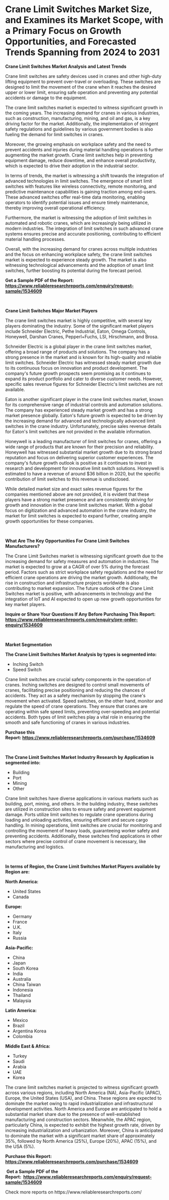 <p><h1>Crane Limit Switches Market Size, and Examines its Market Scope, with a Primary Focus on Growth Opportunities, and Forecasted Trends Spanning from 2024 to 2031</h1></p><p><strong>Crane Limit Switches Market Analysis and Latest Trends</strong></p>
<p><p>Crane limit switches are safety devices used in cranes and other high-duty lifting equipment to prevent over-travel or overloading. These switches are designed to limit the movement of the crane when it reaches the desired upper or lower limit, ensuring safe operation and preventing any potential accidents or damage to the equipment.</p><p>The crane limit switches market is expected to witness significant growth in the coming years. The increasing demand for cranes in various industries, such as construction, manufacturing, mining, and oil and gas, is a key driving factor for the market. Additionally, the implementation of stringent safety regulations and guidelines by various government bodies is also fueling the demand for limit switches in cranes.</p><p>Moreover, the growing emphasis on workplace safety and the need to prevent accidents and injuries during material handling operations is further augmenting the market growth. Crane limit switches help in preventing equipment damage, reduce downtime, and enhance overall productivity, which is expected to drive their adoption in the industrial sector.</p><p>In terms of trends, the market is witnessing a shift towards the integration of advanced technologies in limit switches. The emergence of smart limit switches with features like wireless connectivity, remote monitoring, and predictive maintenance capabilities is gaining traction among end-users. These advanced switches offer real-time data monitoring, enabling operators to identify potential issues and ensure timely maintenance, thereby improving overall operational efficiency.</p><p>Furthermore, the market is witnessing the adoption of limit switches in automated and robotic cranes, which are increasingly being utilized in modern industries. The integration of limit switches in such advanced crane systems ensures precise and accurate positioning, contributing to efficient material handling processes.</p><p>Overall, with the increasing demand for cranes across multiple industries and the focus on enhancing workplace safety, the crane limit switches market is expected to experience steady growth. The market is also witnessing technological advancements and the adoption of smart limit switches, further boosting its potential during the forecast period.</p></p>
<p><strong>Get a Sample PDF of the Report:&nbsp; <a href="https://www.reliableresearchreports.com/enquiry/request-sample/1534609">https://www.reliableresearchreports.com/enquiry/request-sample/1534609</a></strong></p>
<p>&nbsp;</p>
<p><strong>Crane Limit Switches Major Market Players</strong></p>
<p><p>The crane limit switches market is highly competitive, with several key players dominating the industry. Some of the significant market players include Schneider Electric, Pethe Industrial, Eaton, Omega Controls, Honeywell, Darshan Cranes, Pepperl+Fuchs, LSI, Hirschmann, and Brosa.</p><p>Schneider Electric is a global player in the crane limit switches market, offering a broad range of products and solutions. The company has a strong presence in the market and is known for its high-quality and reliable limit switches. Schneider Electric has witnessed steady market growth due to its continuous focus on innovation and product development. The company's future growth prospects seem promising as it continues to expand its product portfolio and cater to diverse customer needs. However, specific sales revenue figures for Schneider Electric's limit switches are not available.</p><p>Eaton is another significant player in the crane limit switches market, known for its comprehensive range of industrial controls and automation solutions. The company has experienced steady market growth and has a strong market presence globally. Eaton's future growth is expected to be driven by the increasing demand for advanced and technologically advanced limit switches in the crane industry. Unfortunately, precise sales revenue details for Eaton's limit switches are not provided in the available information.</p><p>Honeywell is a leading manufacturer of limit switches for cranes, offering a wide range of products that are known for their precision and reliability. Honeywell has witnessed substantial market growth due to its strong brand reputation and focus on delivering superior customer experiences. The company's future growth outlook is positive as it continues to invest in research and development for innovative limit switch solutions. Honeywell is estimated to have a revenue of around $36 billion in 2020, but the specific contribution of limit switches to this revenue is undisclosed.</p><p>While detailed market size and exact sales revenue figures for the companies mentioned above are not provided, it is evident that these players have a strong market presence and are consistently striving for growth and innovation in the crane limit switches market. With a global focus on digitization and advanced automation in the crane industry, the market for limit switches is expected to expand further, creating ample growth opportunities for these companies.</p></p>
<p>&nbsp;</p>
<p><strong>What Are The Key Opportunities For Crane Limit Switches Manufacturers?</strong></p>
<p><p>The Crane Limit Switches market is witnessing significant growth due to the increasing demand for safety measures and automation in industries. The market is expected to grow at a CAGR of over 5% during the forecast period. Factors such as strict workplace safety regulations and the need for efficient crane operations are driving the market growth. Additionally, the rise in construction and infrastructure projects worldwide is also contributing to market expansion. The future outlook of the Crane Limit Switches market is positive, with advancements in technology and the integration of IoT and AI expected to open up new growth opportunities for key market players.</p></p>
<p><strong>Inquire or Share Your Questions If Any Before Purchasing This Report: <a href="https://www.reliableresearchreports.com/enquiry/pre-order-enquiry/1534609">https://www.reliableresearchreports.com/enquiry/pre-order-enquiry/1534609</a></strong></p>
<p>&nbsp;</p>
<p><strong>Market Segmentation</strong></p>
<p><strong>The Crane Limit Switches Market Analysis by types is segmented into:</strong></p>
<p><ul><li>Inching Switch</li><li>Speed Switch</li></ul></p>
<p><p>Crane limit switches are crucial safety components in the operation of cranes. Inching switches are designed to control small movements of cranes, facilitating precise positioning and reducing the chances of accidents. They act as a safety mechanism by stopping the crane's movement when activated. Speed switches, on the other hand, monitor and regulate the speed of crane operations. They ensure that cranes are operating within safe speed limits, preventing over-speeding and potential accidents. Both types of limit switches play a vital role in ensuring the smooth and safe functioning of cranes in various industries.</p></p>
<p><strong>Purchase this Report:&nbsp;<a href="https://www.reliableresearchreports.com/purchase/1534609">https://www.reliableresearchreports.com/purchase/1534609</a></strong></p>
<p>&nbsp;</p>
<p><strong>The Crane Limit Switches Market Industry Research by Application is segmented into:</strong></p>
<p><ul><li>Building</li><li>Port</li><li>Mining</li><li>Other</li></ul></p>
<p><p>Crane limit switches have diverse applications in various markets such as building, port, mining, and others. In the building industry, these switches are utilized in construction sites to ensure safety and prevent equipment damage. Ports utilize limit switches to regulate crane operations during loading and unloading activities, ensuring efficient and secure cargo handling. In mining operations, limit switches are crucial for monitoring and controlling the movement of heavy loads, guaranteeing worker safety and preventing accidents. Additionally, these switches find applications in other sectors where precise control of crane movement is necessary, like manufacturing and logistics.</p></p>
<p>&nbsp;</p>
<p><strong>In terms of Region, the Crane Limit Switches Market Players available by Region are:</strong></p>
<p>
    <p> <strong> North America: </strong>
        <ul>
            <li>United States</li>
            <li>Canada</li>
        </ul>
        </p> 
    <p> <strong> Europe: </strong>
        <ul>
            <li>Germany</li>
            <li>France</li>
            <li>U.K.</li>
            <li>Italy</li>
            <li>Russia</li>
        </ul>
        </p> 
    <p> <strong> Asia-Pacific: </strong>
        <ul>
            <li>China</li>
            <li>Japan</li>
            <li>South Korea</li>
            <li>India</li>
            <li>Australia</li>
            <li>China Taiwan</li>
            <li>Indonesia</li>
            <li>Thailand</li>
            <li>Malaysia</li>
        </ul>
        </p> 
    <p> <strong> Latin America: </strong>
        <ul>
            <li>Mexico</li>
            <li>Brazil</li>
            <li>Argentina Korea</li>
            <li>Colombia</li>
        </ul>
        </p> 
    <p> <strong> Middle East & Africa: </strong>
        <ul>
            <li>Turkey</li>
            <li>Saudi</li>
            <li>Arabia</li>
            <li>UAE</li>
            <li>Korea</li>
        </ul>
    </p>
    </p>
<p><p>The crane limit switches market is projected to witness significant growth across various regions, including North America (NA), Asia-Pacific (APAC), Europe, the United States (USA), and China. These regions are expected to dominate the market owing to rapid industrialization and infrastructural development activities. North America and Europe are anticipated to hold a substantial market share due to the presence of well-established manufacturing and construction sectors. Meanwhile, the APAC region, particularly China, is expected to exhibit the highest growth rate, driven by increasing industrialization and urbanization. Moreover, China is anticipated to dominate the market with a significant market share of approximately 35%, followed by North America (25%), Europe (20%), APAC (15%), and the USA (5%).</p></p>
<p><strong>Purchase this Report: <a href="https://www.reliableresearchreports.com/purchase/1534609">https://www.reliableresearchreports.com/purchase/1534609</a></strong></p>
<p>&nbsp;<strong>Get a Sample PDF of the Report:&nbsp;&nbsp;<a href="https://www.reliableresearchreports.com/enquiry/request-sample/1534609">https://www.reliableresearchreports.com/enquiry/request-sample/1534609</a></strong></p>
<p><strong></strong></p>
<p>Check more reports on https://www.reliableresearchreports.com/</p>